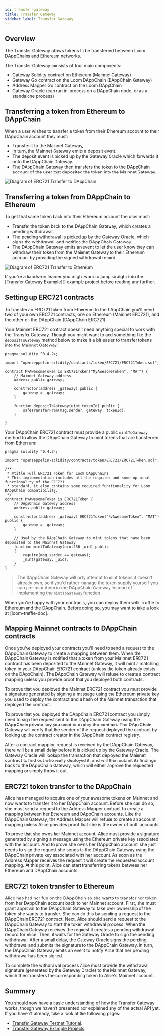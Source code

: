 ```yaml
---
id: transfer-gateway
title: Transfer Gateway
sidebar_label: Transfer Gateway
---
```


## Overview

The Transfer Gateway allows tokens to be transferred between Loom DAppChains and Ethereum networks.

The Transfer Gateway consists of four main components:

- Gateway Solidity contract on Ethereum (Mainnet Gateway)
- Gateway Go contract on the Loom DAppChain (DAppChain Gateway)
- Address Mapper Go contract on the Loom DAppChain
- Gateway Oracle (can run in-process on a DAppChain node, or as a standalone process)

## Transferring a token from Ethereum to DAppChain

When a user wishes to transfer a token from their Ethereum account to their DAppChain account they must:

- Transfer it to the Mainnet Gateway,
- In turn, the Mainnet Gateway emits a deposit event.
- The deposit event is picked up by the Gateway Oracle which forwards it onto the DAppChain Gateway.
- The DAppChain Gateway then transfers the token to the DAppChain account of the user that deposited the token into the Mainnet Gateway.

![Diagram of ERC721 Transfer to DAppChain](/developers/img/transfer-gateway-erc721-to-dappchain.png)

## Transferring a token from DAppChain to Ethereum

To get that same token back into their Ethereum account the user must:

- Transfer the token back to the DAppChain Gateway, which creates a pending withdrawal.
- The pending withdrawal is picked up by the Gateway Oracle, which signs the withdrawal, and notifies the DAppChain Gateway.
- The DAppChain Gateway emits an event to let the user know they can withdraw their token from the Mainnet Gateway
to their Ethereum account by providing the signed withdrawal record.

![Diagram of ERC721 Transfer to Ethereum](/developers/img/transfer-gateway-erc721-to-ethereum.png)

If you're a hands-on learner you might want to jump straight into the [Transfer Gateway Example][] example project before reading any further.


## Setting up ERC721 contracts

To transfer an ERC721 token from Ethereum to the DAppChain you'll need two of your own ERC721 contracts, one on Ethereum (Mainnet ERC721), and the other on the DAppChain (DAppChain ERC721).

Your Mainnet ERC721 contract doesn't need anything special to work with the Transfer Gateway.
Though you might want to add something like the `depositToGateway` method below to make it a bit easier to transfer tokens into the Mainnet Gateway:

```solidity
pragma solidity ^0.4.24;

import "openzeppelin-solidity/contracts/token/ERC721/ERC721Token.sol";

contract MyAwesomeToken is ERC721Token("MyAwesomeToken", "MAT") {
    // Mainnet Gateway address
    address public gateway;

    constructor(address _gateway) public {
        gateway = _gateway;
    }

    function depositToGateway(uint tokenId) public {
        safeTransferFrom(msg.sender, gateway, tokenId);
    }

}
```

Your DAppChain ERC721 contract must provide a public `mintToGateway` method to allow the DAppChain Gateway to mint tokens that are transferred from Ethereum:

```solidity
pragma solidity ^0.4.24;

import "openzeppelin-solidity/contracts/token/ERC721/ERC721Token.sol";

/**
 * @title Full ERC721 Token for Loom DAppChains
 * This implementation includes all the required and some optional functionality of the ERC721
 * standard, it also contains some required functionality for Loom DAppChain compatibility.
 */
contract MyAwesomeToken is ERC721Token {
    // DAppChain Gateway address
    address public gateway;

    constructor(address _gateway) ERC721Token("MyAwesomeToken", "MAT") public {
        gateway = _gateway;
    }

    // Used by the DAppChain Gateway to mint tokens that have been deposited to the Mainnet Gateway
    function mintToGateway(uint256 _uid) public
    {
        require(msg.sender == gateway);
        _mint(gateway, _uid);
    }
}
```

> The DAppChain Gateway will only attempt to mint tokens it doesn't already own, so if you'd rather
> manage the token supply yourself you can pre-mint them to the DAppChain Gateway instead of
> implementing the `mintToGateway` function.

When you're happy with your contracts, you can deploy them with Truffle to Ethereum and the DAppChain. Before doing so, you may want to take a look at [loom-truffle-doc].


## Mapping Mainnet contracts to DAppChain contracts

Once you've deployed your contracts you'll need to send a request to the DAppChain Gateway to create a mapping between them. When the DAppChain Gateway is notified that a token from your Mainnet ERC721 contract has been deposited to the Mainnet Gateway, it will mint a matching token in your DAppChain ERC721 contract (unless the token already exists on the DAppChain). The DAppChain Gateway will refuse to create a contract mapping unless you provide proof that you deployed both contracts.

To prove that you deployed the Mainnet ERC721 contract you must provide a signature generated by signing a message using the Ethereum private key you used to deploy the contract and a hash of the Mainnet transaction that deployed the contract.

To prove that you deployed the DAppChain ERC721 contract you simply need to sign the request sent to the DAppChain Gateway using the DAppChain private key you used to deploy the contract. The DAppChain Gateway will verify that the sender of the request deployed the contract by looking up
the contract creator in the DAppChain contract registry.

After a contract mapping request is received by the DAppChain Gateway, there will be a small delay before it is picked up by the Gateway Oracle. The Gateway Oracle will lookup the transaction that deployed the Mainnet contract to find out who really deployed it, and will then submit its findings back to the DAppChain Gateway, which will either approve the requested mapping or simply throw it out.

## ERC721 token transfer to the DAppChain

Alice has managed to acquire one of your awesome tokens on Mainnet and now wants to transfer it to her DAppChain account. Before she can do so, she must send a request to the Address Mapper contract to create a mapping between her Ethereum and DAppChain accounts. Like the DAppChain Gateway, the Address Mapper will refuse to create an account mapping unless Alice provides proof that she is the owner of both accounts.

To prove that she owns her Mainnet account, Alice must provide a signature generated by signing a message using the Ethereum private key associated with the account. And to prove she owns her DAppChain account, she just needs to sign the request she sends to the DAppChain Gateway using the DAppChain private key associated with her account. As soon as the Address Mapper receives the request it will create the requested account mapping. At this point, Alice can start transferring tokens between her Ethereum and DAppChain accounts.


## ERC721 token transfer to Ethereum

Alice has had her fun on the DAppChain so she wants to transfer her token from her DAppChain account back to her Mainnet account. First, she must grant approval to the DAppChain Gateway to take over ownership of the token she wants to transfer. She can do this by sending a request to the DAppChain ERC721 contract.
Next, Alice should send a request to the DAppChain Gateway to start the token withdrawal process.
When the DAppChain Gateway receives the request it creates a pending withdrawal record for Alice. Then, it waits for the Gateway Oracle to sign the pending withdrawal. After a small delay, the Gateway Oracle signs the pending withdrawal and submits the signature to the DAppChain Gateway. In turn, the DAppChain Gateway emits an event to notify Alice that her pending withdrawal has been signed.

To complete the withdrawal process Alice must provide the withdrawal signature (generated by the Gateway Oracle) to the Mainnet Gateway, which then transfers the corresponding token to Alice's Mainnet account.


## Summary

You should now have a basic understanding of how the Transfer Gateway works, though we haven't presented nor explained any of the actual API yet. If you haven't already, take a look at the following pages:

 - [Transfer Gateway Testnet Tutorial](extdev-transfer-gateway.html).
 - [Transfer Gateway Example Projects](transfer-gateway-example).
